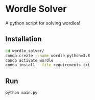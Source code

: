 # Wordle Solver
A python script for solving wordles!

## Installation


```bash
cd wordle_solver/
conda create --name wordle python=3.8
conda activate wordle
conda install --file requirements.txt
```



## Run


```bash
python main.py
```